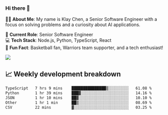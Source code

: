 ### Hi there 👋

👨‍💻 **About Me**: My name is Klay Chen, a Senior Software Engineer with a focus on solving problems and a curiosity about AI applications.

💼 **Current Role**: Senior Software Engineer  
💻 **Tech Stack**: Node.js, Python, TypeScript, React  
🏀 **Fun Fact**: Basketball fan, Warriors team supporter, and a tech enthusiast!

<img align="center" src="https://github-readme-stats.vercel.app/api?username=nameczz&show_icons=true&hide_title=true&theme=dracula" />

## 📈 Weekly development breakdown

<!--START_SECTION:waka-->

```txt
TypeScript   7 hrs 9 mins    ███████████████▒░░░░░░░░░   61.08 %
Python       1 hr 39 mins    ███▓░░░░░░░░░░░░░░░░░░░░░   14.16 %
JSON         1 hr 10 mins    ██▓░░░░░░░░░░░░░░░░░░░░░░   10.10 %
Other        1 hr 1 min      ██▒░░░░░░░░░░░░░░░░░░░░░░   08.69 %
CSV          22 mins         ▓░░░░░░░░░░░░░░░░░░░░░░░░   03.25 %
```

<!--END_SECTION:waka-->
